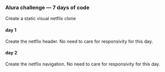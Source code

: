 ### Alura challenge — 7 days of code

Create a static visual netflix clone

#### day 1

Create the netflix header. No need to care for responsivity for this day.

#### day 2

Create the netflix navigation. No need to care for responsivity for this day.
